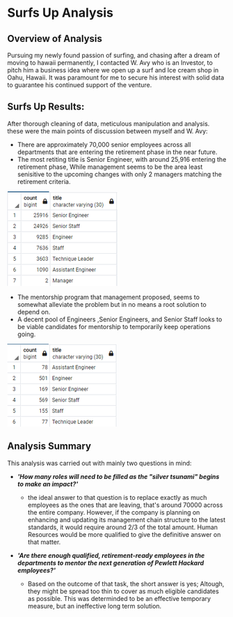 # Surfs Up Analysis
## Overview of Analysis
Pursuing my newly found passion of surfing, and chasing after a dream of moving to hawaii permanently, I contacted W. Avy who is an Investor, to pitch him a business idea where we open up a surf and Ice cream shop in Oahu, Hawaii.
It was paramount for me to secure his interest with solid data to guarantee his continued support of the venture.

## Surfs Up Results:
After thorough cleaning of data, meticulous manipulation and analysis. these were the main points of discussion between myself and W. Avy:
- There are approximately 70,000 senior employees across all departments that are entering the retirement phase in the near future.
- The most retiting title is Senior Engineer, with around 25,916 entering the retirement phase, While management seems to be the area least senisitive to the upcoming changes with only 2 managers matching the retirement criteria.
  
![Titles_Count](https://github.com/A-Mossa/Pewlett-Hackard-Analysis/blob/main/titlescount.png)

- The mentorship program that management proposed, seems to somewhat alleviate the problem but in no means a root solution to depend on.
- A decent pool of Engineers ,Senior Engineers, and Senior Staff looks to be viable candidates for mentorship to temporarily keep operations going.

![Candidate_Count](https://github.com/A-Mossa/Pewlett-Hackard-Analysis/blob/main/Candpool.png)

## Analysis Summary
This analysis was carried out with mainly two questions in mind:
- ***'How many roles will need to be filled as the "silver tsunami" begins to make an impact?'***
  - the ideal answer to that question is to replace exactly as much employees as the ones that are leaving, that's around 70000 across the entire company. However, if the company is planning on enhancing and updating its management chain structure to the latest standards, it would require around 2/3 of the total amount. Human Resources would be more qualified to give the definitive answer on that matter.

- ***'Are there enough qualified, retirement-ready employees in the departments to mentor the next generation of Pewlett Hackard employees?'***
  - Based on the outcome of that task, the short answer is yes; Altough, they might be spread too thin to cover as much eligible candidates as possible. This was determinded to be an effective temporary measure, but an ineffective long term solution.

